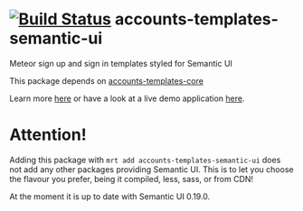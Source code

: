 [![Build Status](https://travis-ci.org/splendido/meteor-accounts-templates-semantic-ui.svg?branch=master)](https://travis-ci.org/splendido/meteor-accounts-templates-semantic-ui)
accounts-templates-semantic-ui
==============================

Meteor sign up and sign in templates styled for Semantic UI

This package depends on [accounts-templates-core](https://atmospherejs.com/package/accounts-templates-core)

Learn more [here](http://accounts-templates.meteor.com) or have a look at a live demo application [here](http://accounts-templates-semantic-ui.meteor.com).



Attention!
==========

Adding this package with `mrt add accounts-templates-semantic-ui` does not add any other packages providing Semantic UI. This is to let you choose the flavour you prefer, being it compiled, less, sass, or from CDN!

At the moment it is up to date with Semantic UI 0.19.0.